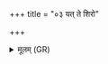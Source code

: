 +++
title = "०३ यत् ते शिरो"

+++
<details><summary>मूलम् (GR)</summary>

यत् ते शिरो ये च शृङ्गे  
यौ कर्णौ यौ च ते अक्ष्यौ ।  
आमिक्षां दुह्रतां दात्रे  
क्षीरं सर्पिर् अथो मधु ॥
</details>